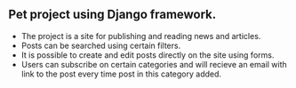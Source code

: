 ## Pet project using Django framework.  
- The project is a site for publishing and reading news and articles.  
- Posts can be searched using certain filters.  
- It is possible to create and edit posts directly on the site using forms.  
- Users can subscribe on certain categories and will recieve an email with link to the post every time post in this category added.  
